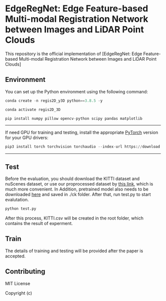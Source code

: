 # EdgeRegNet: Edge Feature-based Multi-modal Registration Network between Images and LiDAR Point Clouds

This repository is the official implementation of [EdgeRegNet: Edge Feature-based Multi-modal
Registration Network between Images and LiDAR
Point Clouds]

## Environment
You can set up the Python environment using the following command:
``` python
conda create -n regis2D_y3D python==3.8.5 -y

conda activate regis2D_3D

pip install numpy pillow opencv-python scipy pandas matplotlib
```

---

If need GPU for training and testing, install the appropriate [PyTorch](https://pytorch.org/) version for your GPU drivers:

```python
pip3 install torch torchvision torchaudio --index-url https://download.pytorch.org/whl/cu121
```

---

## Test

Before the evaluation, you should download the KITTI dataset and nuScenes dataset, or use our proprocessed dataset by [this link](https://drive.google.com/file/d/1oadj5iqrW9XUMufQQB2nvVd1sucbapr3/view?usp=sharing), which is much more convenient.
In Addition, pretrained model also needs to be downloaded [here](https://drive.google.com/file/d/1Aj3a5sncsVISk-mGhEZVrZxggsTO6S3u/view?usp=sharing) and saved in ./ck folder.
After that, run test.py to start evalutation.
```python
python test.py
```
After this process, KITTI.csv will be created in the root folder, which contains the result of experment.

## Train
The details of training and testing will be provided after the paper is accepted.

## Contributing

MIT License

Copyright (c)

